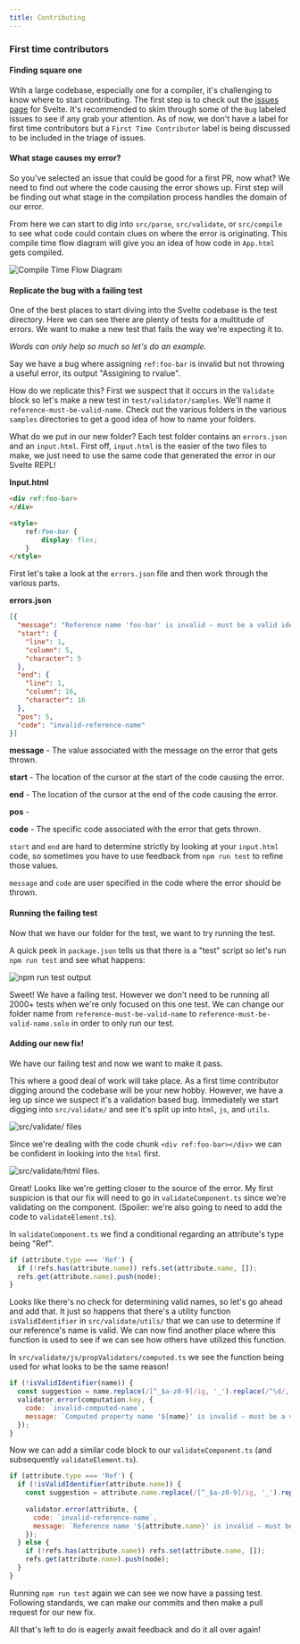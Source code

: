 ```yaml
---
title: Contributing
---
```


### First time contributors

#### Finding square one

Wtih a large codebase, especially one for a compiler, it's challenging to know where to start contributing. The first step is to check out the [issues page](https://github.com/sveltejs/svelte/issues) for Svelte. It's recommended to skim through some of the `Bug` labeled issues to see if any grab your attention. As of now, we don't have a label for first time contributors but a `First Time Contributor` label is being discussed to be included in the triage of issues.

#### What stage causes my error?

So you've selected an issue that could be good for a first PR, now what? We need to find out where the code causing the error shows up. First step will be finding out what stage in the compilation process handles the domain of our error.

From here we can start to dig into `src/parse`, `src/validate`, or `src/compile` to see what code could contain clues on where the error is originating. This compile time flow diagram will give you an idea of how code in `App.html` gets compiled.

![Compile Time Flow Diagram](../../assets/images/svelte_compile_flow_diagram.svg)

#### Replicate the bug with a failing test

One of the best places to start diving into the Svelte codebase is the test directory. Here we can see there are plenty of tests for a multitude of errors. We want to make a new test that fails the way we're expecting it to. 

*Words can only help so much so let's do an example.*

Say we have a bug where assigning `ref:foo-bar` is invalid but not throwing a useful error, its output "Assigining to rvalue".

How do we replicate this? First we suspect that it occurs in the `Validate` block so let's make a new test in `test/validator/samples`. We'll name it `reference-must-be-valid-name`. Check out the various folders in the various `samples` directories to get a good idea of how to name your folders. 

What do we put in our new folder? Each test folder contains an `errors.json` and an `input.html`. First off, `input.html` is the easier of the two files to make, we just need to use the same code that generated the error in our Svelte REPL!

**Input.html**
```html
<div ref:foo-bar>
</div>

<style>
	ref:foo-bar {
		display: flex;
	}
</style>
```

First let's take a look at the `errors.json` file and then work through the various parts.

**errors.json**
```json
[{
  "message": "Reference name 'foo-bar' is invalid — must be a valid identifier such as foo_bar",
  "start": {
    "line": 1,
    "column": 5,
    "character": 5 
  },
  "end": {
    "line": 1,
    "column": 16,
    "character": 16
  },
  "pos": 5,
  "code": "invalid-reference-name"
}]
```

**message** - The value associated with the message on the error that gets thrown.

**start** - The location of the cursor at the start of the code causing the error. 

**end** - The location of the cursor at the end of the code causing the error.

**pos** - 

**code** - The specific code associated with the error that gets thrown.

`start` and `end` are hard to determine strictly by looking at your `input.html` code, so sometimes you have to use feedback from `npm run test` to refine those values.

`message` and `code` are user specified in the code where the error should be thrown.

#### Running the failing test

Now that we have our folder for the test, we want to try running the test.

A quick peek in `package.json` tells us that there is a "test" script so let's run `npm run test` and
see what happens:

![npm run test output](../../assets/images/svelte_npm_run_test_output.png)

Sweet! We have a failing test. However we don't need to be running all 2000+ tests when we're only focused on this one test. We can change our folder name from `reference-must-be-valid-name` to `reference-must-be-valid-name.solo` in order to only run our test.

#### Adding our new fix!

We have our failing test and now we want to make it pass.

This where a good deal of work will take place. As a first time contributor digging around the codebase will be your new hobby. However, we have a leg up since we suspect it's a validation based bug. Immediately we start digging into `src/validate/` and see it's split up into `html`, `js`, and `utils`.

![src/validate/ files](../../assets/images/svelte_src_validate_files.png)

Since we're dealing with the code chunk `<div ref:foo-bar></div>` we can be confident in looking into the `html` first.

![src/validate/html files](../../assets/images/svelte_src_validate_html.png).

Great! Looks like we're getting closer to the source of the error. My first suspicion is that our fix will need to go in `validateComponent.ts` since we're validating on the component. (Spoiler: we're also going to need to add the code to `validateElement.ts`).

In `validateComponent.ts` we find a conditional regarding an attribute's type being "Ref". 

```js
if (attribute.type === 'Ref') {
  if (!refs.has(attribute.name)) refs.set(attribute.name, []);
  refs.get(attribute.name).push(node);
}
```

Looks like there's no check for determining valid names, so let's go ahead and add that. It just so happens that there's a utility function `isValidIdentifier` in `src/validate/utils/` that we can use to determine if our reference's name is valid. We can now find another place where this function is used to see if we can see how others have utilized this function.

In `src/validate/js/propValidators/computed.ts` we see the function being used for what looks to be the same reason! 


```js
if (!isValidIdentifier(name)) {
  const suggestion = name.replace(/[^_$a-z0-9]/ig, '_').replace(/^\d/, '_$&');
  validator.error(computation.key, {
    code: `invalid-computed-name`,
    message: `Computed property name '${name}' is invalid — must be a valid identifier such as ${suggestion}`
  });
}
```

Now we can add a similar code block to our `validateComponent.ts` (and subsequently `validateElement.ts`).

```js
if (attribute.type === 'Ref') {
  if (!isValidIdentifier(attribute.name)) {
    const suggestion = attribute.name.replace(/[^_$a-z0-9]/ig, '_').replace(/^\d/, '_$&');
    
    validator.error(attribute, {
      code: `invalid-reference-name`,
      message: `Reference name '${attribute.name}' is invalid — must be a valid identifier such as ${suggestion}`
    });	
  } else {
    if (!refs.has(attribute.name)) refs.set(attribute.name, []);
    refs.get(attribute.name).push(node);
  }
}
```

Running `npm run test` again we can see we now have a passing test. Following standards, we can make our commits and then make a pull request for our new fix.

All that's left to do is eagerly await feedback and do it all over again!